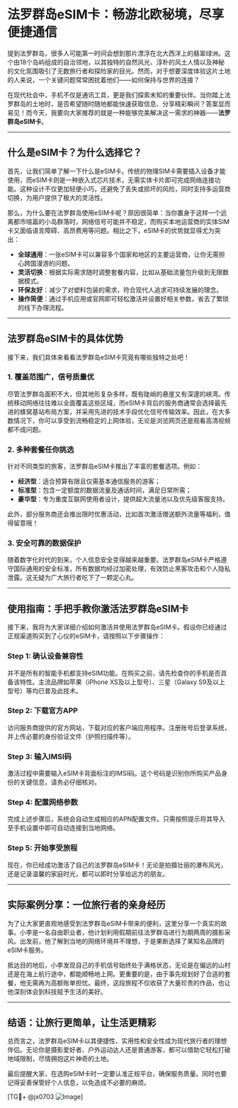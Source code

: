 # 法罗群岛eSIM卡：畅游北欧秘境，尽享便捷通信

提到法罗群岛，很多人可能第一时间会想到那片漂浮在北大西洋上的翡翠绿洲。这个由18个岛屿组成的自治领地，以其独特的自然风光、淳朴的风土人情以及神秘的文化氛围吸引了无数旅行者和探险家的目光。然而，对于想要深度体验这片土地的人来说，一个关键问题常常困扰着他们——如何保持与世界的连接？

在现代社会中，手机不仅是通讯工具，更是我们探索未知的重要伙伴。当你踏上法罗群岛的土地时，是否希望随时随地都能快速获取信息、分享精彩瞬间？答案显而易见！而今天，我要向大家推荐的就是一种能够完美解决这一需求的神器——**法罗群岛eSIM卡**。

---

## 什么是eSIM卡？为什么选择它？

首先，让我们简单了解一下什么是eSIM卡。传统的物理SIM卡需要插入设备才能使用，而eSIM卡则是一种嵌入式芯片技术，无需实体卡片即可完成网络连接功能。这种设计不仅更加轻便小巧，还避免了丢失或损坏的风险，同时支持多运营商切换，为用户提供了极大的灵活性。

那么，为什么要在法罗群岛使用eSIM卡呢？原因很简单：当你置身于这样一个远离都市喧嚣的小岛群落时，网络信号可能并不稳定，而购买本地运营商的实体SIM卡又面临语言障碍、高昂费用等问题。相比之下，eSIM卡的优势就显得尤为突出：

- **全球通用**：一张eSIM卡可以兼容多个国家和地区的主要运营商，让你无需担心跨国漫游的问题。
- **灵活切换**：根据实际需求随时调整套餐内容，比如从基础流量包升级到无限数据模式。
- **环保友好**：减少了对塑料包装的需求，符合现代人追求可持续发展的理念。
- **操作简便**：通过手机应用或官网即可轻松激活并设置好相关参数，省去了繁琐的线下办理流程。

---

## 法罗群岛eSIM卡的具体优势

接下来，我们具体来看看法罗群岛eSIM卡究竟有哪些独特之处吧！

### 1. **覆盖范围广，信号质量优**
尽管法罗群岛面积不大，但其地形复杂多样，既有陡峭的悬崖又有深邃的峡湾。传统移动网络往往难以全面覆盖这些区域，而eSIM卡背后的服务商通常会选择最先进的蜂窝基站布局方案，并采用先进的技术手段优化信号传输效率。因此，在大多数情况下，你可以享受到流畅稳定的上网体验，无论是浏览网页还是观看高清视频都不成问题。

### 2. **多种套餐任你挑选**
针对不同类型的旅客，法罗群岛eSIM卡推出了丰富的套餐选项。例如：
- **经济型**：适合预算有限且仅需基本通信服务的游客；
- **标准型**：包含一定额度的数据流量及通话时间，满足日常所需；
- **豪华型**：专为重度互联网使用者设计，提供超大流量池以及优先级客服支持。

此外，部分服务商还会推出限时优惠活动，比如首次激活赠送额外流量等福利，值得留意哦！

### 3. **安全可靠的数据保护**
随着数字化时代的到来，个人信息安全变得越来越重要。法罗群岛eSIM卡严格遵守国际通用的安全标准，所有数据均经过加密处理，有效防止黑客攻击和个人隐私泄露。这无疑为广大旅行者吃下了一颗定心丸。

---

## 使用指南：手把手教你激活法罗群岛eSIM卡

接下来，我将为大家详细介绍如何激活并使用法罗群岛eSIM卡。假设你已经通过正规渠道购买到了心仪的eSIM卡，请按照以下步骤操作：

### Step 1: 确认设备兼容性
并不是所有的智能手机都支持eSIM功能。在购买之前，请先检查你的手机是否具备该特性。主流品牌如苹果（iPhone XS及以上型号）、三星（Galaxy S9及以上型号）等均已普及此技术。

### Step 2: 下载官方APP
访问服务商提供的官方网站，下载对应的客户端应用程序。注册账号后登录系统，并上传必要的身份验证文件（护照扫描件等）。

### Step 3: 输入IMSI码
激活过程中需要输入eSIM卡背面标注的IMSI码。这个号码是识别你所购买产品身份的关键信息，请务必仔细核对。

### Step 4: 配置网络参数
完成上述步骤后，系统会自动生成相应的APN配置文件。只需按照提示将其导入至手机设置中即可自动连接到当地网络。

### Step 5: 开始享受旅程
现在，你已经成功激活了自己的法罗群岛eSIM卡！无论是拍摄壮丽的瀑布风光，还是记录温馨的家庭时光，都可以即时分享给远方的朋友。

---

## 实际案例分享：一位旅行者的亲身经历

为了让大家更直观地感受到法罗群岛eSIM卡带来的便利，这里分享一个真实的故事。小李是一名自由职业者，他计划利用假期前往法罗群岛进行为期两周的摄影采风。出发前，他了解到当地的网络环境并不理想，于是果断选择了某知名品牌的eSIM卡服务。

抵达目的地后，小李发现自己的手机信号始终处于满格状态，无论是在偏远的山村还是在海上航行途中，都能顺畅地上网。更重要的是，由于事先规划好了合适的套餐，他无需再为高额账单担忧。最终，这段旅程不仅收获了大量珍贵的作品，也让他深刻体会到科技赋予生活的美好。

---

## 结语：让旅行更简单，让生活更精彩

总而言之，法罗群岛eSIM卡以其便捷性、实用性和安全性成为现代旅行者的理想伴侣。无论你是摄影爱好者、户外运动达人还是普通游客，都可以借助它轻松打破地域限制，尽情拥抱这片神奇的土地。

最后提醒大家，在选购eSIM卡时一定要认准正规平台，确保服务质量。同时也要记得妥善保管好个人信息，以免造成不必要的麻烦。

[TG💪+ @jx0703 ![Image](https://github.com/user-attachments/assets/dbca1d08-cadb-493c-b0ec-ad6f7a83f270)]